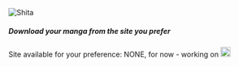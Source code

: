 ![Shita](https://socialify.git.ci/1Hira0/Shita/image?description=1&font=Rokkitt&issues=1&language=1&name=1&pattern=Diagonal%20Stripes&stargazers=1&theme=Dark)

##### Download your manga from the site you prefer
Site available for your preference: NONE, for now - working on <a href="https://mangasee123.com"><img height=20px alt="MangaSee" src="https://cdn.discordapp.com/attachments/892758065881944105/1120055589184212992/favicon.png"></a>

